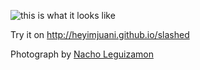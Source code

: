 ![this is what it looks like](https://cloudup.com/cocmObUXXDM+)

Try it on http://heyimjuani.github.io/slashed

Photograph by [Nacho Leguizamon](https://www.behance.net/nacholeguizamon)